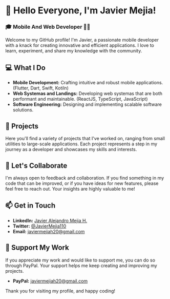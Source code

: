 # 👋 Hello Everyone, I'm Javier Mejia!

### 🎓 Mobile And Web Developer 📱🌐
Welcome to my GitHub profile! I'm Javier, a passionate mobile developer with a knack for creating innovative and efficient applications. I love to learn, experiment, and share my knowledge with the community.

## 💻 What I Do
- **Mobile Development:** Crafting intuitive and robust mobile applications. (Flutter, Dart, Swift, Kotiln)
- **Web Systemas and Landings:** Developing web systemas that are both performant and maintainable. (ReactJS, TypeScript, JavaScript)
- **Software Engineering:** Designing and implementing scalable software solutions.

## 🚀 Projects
Here you'll find a variety of projects that I've worked on, ranging from small utilities to large-scale applications. Each project represents a step in my journey as a developer and showcases my skills and interests.

## 🤝 Let's Collaborate
I'm always open to feedback and collaboration. If you find something in my code that can be improved, or if you have ideas for new features, please feel free to reach out. Your insights are highly valuable to me!

## 📫 Get in Touch
- **LinkedIn:** [Javier Alejandro Mejia H.](https://www.linkedin.com/in/javier-alejandro-mejia-h/)
- **Twitter:** [@JavierMejia110](https://twitter.com/JavierMejia110)
- **Email:** javiermejiah20@gmail.com

## 💖 Support My Work
If you appreciate my work and would like to support me, you can do so through PayPal. Your support helps me keep creating and improving my projects.

- **PayPal:** [javiermejiah20@gmail.com](mailto:javiermejiah20@gmail.com)

Thank you for visiting my profile, and happy coding!

